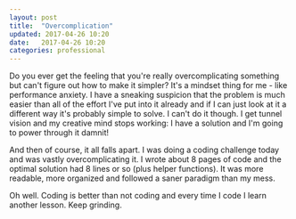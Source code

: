 ```yaml
---
layout: post
title:  "Overcomplication"
updated: 2017-04-26 10:20
date:   2017-04-26 10:20
categories: professional
---
```


Do you ever get the feeling that you're really overcomplicating something but can't figure out how to make it 
simpler? It's a mindset thing for me - like performance anxiety. I have a sneaking suspicion that the problem
is much easier than all of the effort I've put into it already and if I can just look at it a different way
it's probably simple to solve.  I can't do it though. I get tunnel vision and my creative mind stops working: I
have a solution and I'm going to power through it damnit!

And then of course, it all falls apart. I was doing a coding challenge today and was vastly overcomplicating it.
I wrote about 8 pages of code and the optimal solution had 8 lines or so (plus helper functions). It was more
readable, more organized and followed a saner paradigm than my mess.

Oh well. Coding is better than not coding and every time I code I learn another lesson. Keep grinding.